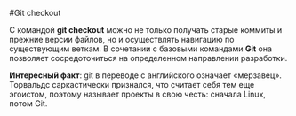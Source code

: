 #Git checkout


С командой **git checkout** можно не только получать старые коммиты и прежние версии файлов, но и осуществлять навигацию по существующим веткам. В сочетании с базовыми командами **Git** она позволяет сосредоточиться на определенном направлении разработки.


**Интересный факт**: git в переводе с английского означает «мерзавец». Торвальдс саркастически признался, что считает себя тем еще эгоистом, поэтому называет проекты в свою честь: сначала Linux, потом Git.
